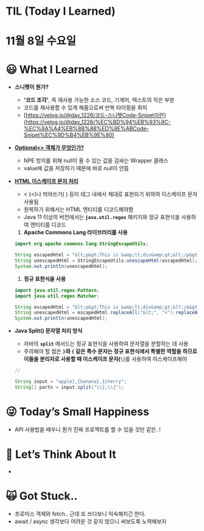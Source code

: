# TIL (Today I Learned)

# 11월 8일 수요일

# 😃 What I Learned

- **스니펫이 뭔가?**
    - **'코드 조각'**, 즉 재사용 가능한 소스 코드, 기계어, 텍스트의 작은 부분
    - 코드를 재사용할 수 있게 해줌으로써 반복 타이핑을 회피
    - [https://velog.io/@day_1226/코드-스니펫Code-Snipet이란](https://velog.io/@day_1226/%EC%BD%94%EB%93%9C-%EC%8A%A4%EB%8B%88%ED%8E%ABCode-Snipet%EC%9D%B4%EB%9E%80)
    
- **[Optional<> 객체가 무엇인가?](https://www.notion.so/Optional-32493038cf6d401a86d3c33a9488cb62?pvs=21)**
    - NPE 방지를 위해 null이 올 수 있는 값을 감싸는 Wrapper 클래스
    - value에 값을 저장하기 때문에 바로 null이 안뜸
    
- **[HTML 이스케이프 문자 처리](https://www.zerocho.com/category/HTML&DOM/post/587f50b1308ed50018a00d51)**
    - < (&lt;)나 띄어쓰기(&nbsp;) 등이 태그 내에서 제대로 표현되기 위하여 이스케이프 문자 사용됨
    - 원복하기 위해서는 HTML 엔티티를 디코드해야함
    - Java 11 이상의 버전에서는 **`java.util.regex`** 패키지와 정규 표현식을 사용하여 엔티티를 디코드
    1. **Apache Commons Lang 라이브러리를 사용**
    
    ```java
    import org.apache.commons.lang.StringEscapeUtils;
    
    String escapedHtml = "&lt;p&gt;This is &amp;lt;div&amp;gt;&lt;/p&gt;";
    String unescapedHtml = StringEscapeUtils.unescapeHtml(escapedHtml);
    System.out.println(unescapedHtml);
    ```
    
    1. **정규 표현식을 사용**
    
    ```java
    import java.util.regex.Pattern;
    import java.util.regex.Matcher;
    
    String escapedHtml = "&lt;p&gt;This is &amp;lt;div&amp;gt;&lt;/p&gt;";
    String unescapedHtml = escapedHtml.replaceAll("&lt;", "<").replaceAll("&gt;", ">").replaceAll("&amp;", "&");
    System.out.println(unescapedHtml);
    ```
    

- **Java Split() 문자열 처리 방식**
    - 자바의 **`split`** 메서드는 정규 표현식을 사용하여 문자열을 분할하는 데 사용
    - 주의해야 할 점은 **`}`**와 **`{`** 같은 특수 문자는 정규 표현식에서 특별한 역할을 하므로 이들을 분리자로 사용할 때 이스케이프 문자(**`\`**)를 사용하여 이스케이프해야
    
    ```java
    // 
    
    String input = "apple},{banana},{cherry";
    String[] parts = input.split("\\},\\{");
    ```
    

# 😜 Today’s Small Happiness

- API 사용법을 배우니 뭔가 진짜 프로젝트를 할 수 있을 것만 같은..!

# 🧐 Let’s Think About It

- 

# 🙀 Got Stuck..

- 프로미스 객체와 fetch.. 근데 또 쓰다보니 익숙해지긴 한다.
- await / async 생각보다 어려운 것 같지 않으니 써보도록 노력해보자